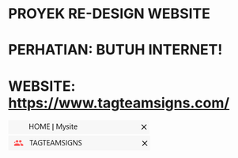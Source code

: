 # PROYEK RE-DESIGN WEBSITE
# PERHATIAN: BUTUH INTERNET!

# WEBSITE: https://www.tagteamsigns.com/
![Favicon Sebelum](image/FAV1.png) ![Favicon Sesudah](image/FAV2.png)
